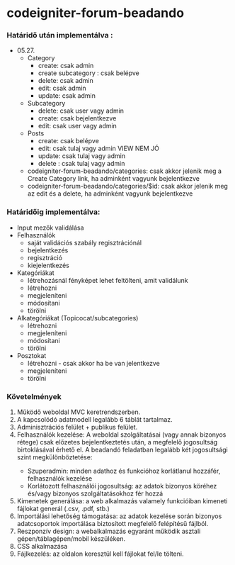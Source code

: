 # codeigniter-forum-beadando
<h3>Határidő után implementálva :</h3>
<ul>
	<li>05.27.
		<ul>
			<li>Category
				<ul>
					<li>create: csak admin</li>
					<li>create subcategory : csak belépve</li>
					<li>delete: csak admin</li>
					<li>edit: csak admin</li>
					<li>update: csak admin</li>
				</ul>
			</li>
			<li>Subcategory
				<ul>
					<li>delete: csak user vagy admin</li>
					<li>create: csak bejelentkezve</li>
					<li>edit: csak user vagy admin</li>
				</ul>
			</li>
			<li>Posts
				<ul>
					<li>create: csak belépve</li>
					<li>edit: csak tulaj vagy admin VIEW NEM JÓ</li>
					<li>update: csak tulaj vagy admin</li>
					<li>delete : csak tulaj vagy admin</li>
				</ul>
			</li>
			<li>codeigniter-forum-beadando/categories: csak akkor jelenik meg a Create Category link, ha adminként vagyunk bejelentkezve </li>
			<li>codeigniter-forum-beadando/categories/$id: csak akkor jelenik meg az edit és a delete, ha adminként vagyunk bejelentkezve  </li>
		</ul>
	</li>
</ul>

<h3>Határidőig implementálva:</h3>
<ul>
	<li>Input mezők validálása</li>
	<li>Felhasználók
		<ul>
			<li>saját validációs szabály regisztrációnál</li>
			<li>bejelentkezés</li>
			<li>regisztráció</li>
			<li>kiejelentkezés</li>
		</ul>
	</li>
	<li>Kategóriákat
		<ul>
			<li>létrehozásnál fényképet lehet feltölteni, amit validálunk</li>
			<li>létrehozni</li>
			<li>megjeleníteni</li>
			<li>módosítani</li>
			<li>törölni</li>
		</ul>
	</li>
	<li>
		Alkategóriákat (Topicocat/subcategories)
		<ul>
			<li>létrehozni</li>
			<li>megjeleníteni</li>
			<li>módosítani</li>
			<li>törölni</li>
		</ul>
	</li>
	<li>
		Posztokat
		<ul>
			<li>létrehozni - csak akkor ha be van jelentkezve</li>
			<li>megjeleníteni</li>
			<li>törölni</li>
		</ul>
	</li>
	
</ul>

<h3>Követelmények</h3>
<ol>
	<li>Működő weboldal MVC keretrendszerben.</li>
	<li>A kapcsolódó adatmodell legalább 6 táblát tartalmaz.
</li>
	<li>Adminisztrációs felület + publikus felület.</li>
	<li>Felhasználók kezelése: A weboldal szolgáltatásai (vagy annak bizonyos rétege) csak előzetes bejelentkeztetés után, a megfelelő jogosultság birtoklásával érhető el. A beadandó feladatban legalább két jogosultsági szint megkülönböztetése:</li>
	<ul>
		<li>Szuperadmin: minden adathoz és funkcióhoz korlátlanul hozzáfér, felhasználók kezelése</li>
		<li>Korlátozott felhasználói jogosultság: az adatok bizonyos köréhez és/vagy bizonyos szolgáltatásokhoz fér hozzá</li>
	</ul>
	<li>Kimenetek generálása: a web alkalmazás valamely funkcióiban kimeneti fájlokat generál (.csv, .pdf, stb.)</li>
	<li>Importálási lehetőség támogatása: az adatok kezelése során bizonyos adatcsoportok importálása biztosított megfelelő felépítésű fájlból.</li>
	<li>Reszponzív design: a webalkalmazás egyaránt működik asztali gépen/táblagépen/mobil készüléken.</li>
	<li>CSS alkalmazása
</li>
	<li>Fájlkezelés: az oldalon keresztül kell fájlokat fel/le tölteni.
</li>
</ol>
